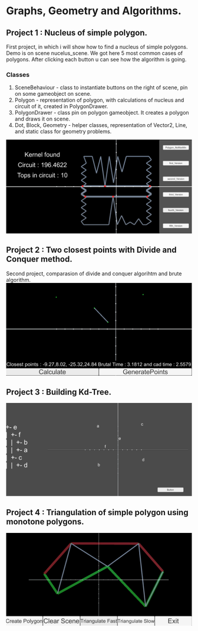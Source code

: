 # Graphs, Geometry and Algorithms.

## Project 1 : Nucleus of simple polygon.
First project, in which i will show how to find a nucleus of simple polygons. Demo is on scene nucelus_scene. We got here 5 most 
common cases of polygons. After clicking each button u can see how the algorithm is going.

### Classes

1. SceneBehaviour - class to instantiate buttons on the right of scene, pin on some gameobject on scene.
1. Polygon - representation of polygon, with calculations of nucleus and circuit of it, created in PolygonDrawer.
1. PolygonDrawer - class pin on polygon gameobject. It creates a polygon and draws it on scene.
1. Dot, Block, Geometry - helper classes, representation of Vector2, Line, and static class for geometry problems.

![](images/nucelus.PNG)

## Project 2 : Two closest points with Divide and Conquer method.
Second project, comparasion of divide and conquer algorihtm and brute algorithm.
![](images/closest_points.PNG)
## Project 3 : Building Kd-Tree.
![](images/kd.PNG)
## Project 4 : Triangulation of simple polygon using monotone polygons.
![](images/triangulation.PNG)
